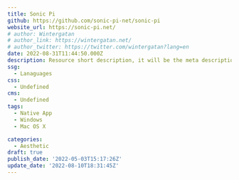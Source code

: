 ```yaml
---
title: Sonic Pi
github: https://github.com/sonic-pi-net/sonic-pi
website_url: https://sonic-pi.net/
# author: Wintergatan
# author_link: https://wintergatan.net/
# author_twitter: https://twitter.com/wintergatan?lang=en
date: 2022-08-31T11:44:50.000Z
description: Resource short description, it will be the meta description for the theme also.
ssg:
  - Lanaguages
css:
  - Undefined
cms:
  - Undefined
tags:
  - Native App
  - Windows
  - Mac OS X

categories:
  - Aesthetic
draft: true
publish_date: '2022-05-03T15:17:26Z'
update_date: '2022-08-10T18:31:45Z'
---
```

